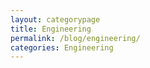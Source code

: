 ```yaml
---
layout: categorypage
title: Engineering
permalink: /blog/engineering/
categories: Engineering
---
```

